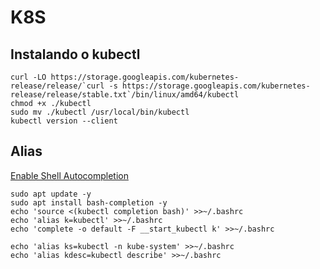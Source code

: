 # K8S

## Instalando o kubectl

```
curl -LO https://storage.googleapis.com/kubernetes-release/release/`curl -s https://storage.googleapis.com/kubernetes-release/release/stable.txt`/bin/linux/amd64/kubectl
chmod +x ./kubectl
sudo mv ./kubectl /usr/local/bin/kubectl
kubectl version --client
```

## Alias
[Enable Shell Autocompletion](https://kubernetes.io/docs/tasks/tools/install-kubectl-linux/#enable-shell-autocompletion)
```
sudo apt update -y
sudo apt install bash-completion -y
echo 'source <(kubectl completion bash)' >>~/.bashrc
echo 'alias k=kubectl' >>~/.bashrc
echo 'complete -o default -F __start_kubectl k' >>~/.bashrc

echo 'alias ks=kubectl -n kube-system' >>~/.bashrc
echo 'alias kdesc=kubectl describe' >>~/.bashrc
```
